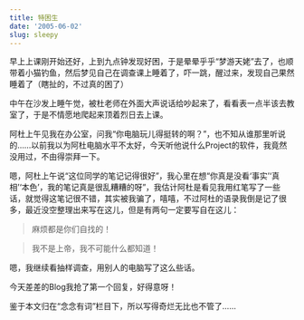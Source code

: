 ```yaml
---
title: 特困生
date: '2005-06-02'
slug: sleepy
---
```


早上上课刚开始还好，上到九点钟发现好困，于是晕晕乎乎“梦游天姥”去了，也顺带着小猫钓鱼，然后梦见自己在调查课上睡着了，吓一跳，醒过来，发现自己果然睡着了（瞎扯的，不过真的困了）

中午在沙发上睡午觉，被杜老师在外面大声说话给吵起来了，看看表一点半该去教室了，于是不情愿地爬起来顶着烈日去上课。

阿杜上午见我在办公室，问我“你电脑玩儿得挺转的啊？”，也不知从谁那里听说的……以前我以为阿杜电脑水平不太好，今天听他说什么Project的软件，我竟然没用过，不由得崇拜一下。

嗯，阿杜上午说“这位同学的笔记记得很好”，我心里在想“你真是没看‘事实’‘真相’‘本色’，我的笔记真是很乱糟糟的呀”，我估计阿杜是看见我用红笔写了一些话，就觉得这笔记很不错，其实被我骗了，嘻嘻，不过阿杜的语录我倒是记了很多，最近没空整理出来写在这儿，但是有两句一定要写自在这儿：

> 麻烦都是你们自找的！

> 我不是上帝，我不可能什么都知道！

嗯，我继续看抽样调查，用别人的电脑写了这么些话。

今天差差的Blog我抢了第一个回复，好得意呀！

鉴于本文归在“念念有词”栏目下，所以写得奇烂无比也不管了……
